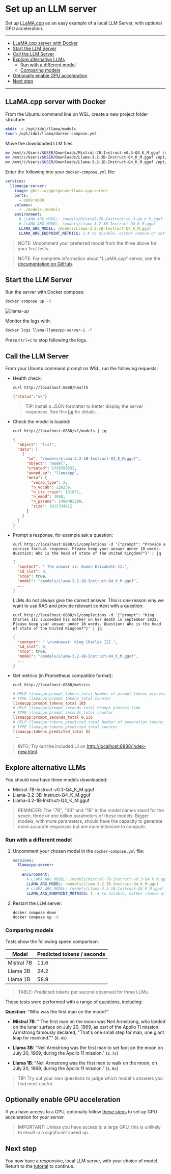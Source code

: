 # Set up an LLM server

Set up [LLaMA.cpp](https://github.com/ggerganov/llama.cpp) as an easy example of a local LLM Server, with optional GPU acceleration.

---

- [LLaMA.cpp server with Docker](#llamacpp-server-with-docker)
- [Start the LLM Server](#start-the-llm-server)
- [Call the LLM Server](#call-the-llm-server)
- [Explore alternative LLMs](#explore-alternative-llms)
  - [Run with a different model](#run-with-a-different-model)
  - [Comparing models](#comparing-models)
- [Optionally enable GPU acceleration](#optionally-enable-gpu-acceleration)
- [Next step](#next-step)

---

## LLaMA.cpp server with Docker

From the Ubuntu command line on WSL, create a new project folder structure:

```sh
mkdir -p /opt/idol/llama/models
touch /opt/idol/llama/docker-compose.yml
```

Move the downloaded LLM files:

```sh
mv /mnt/c/Users/$USER/Downloads/Mistral-7B-Instruct-v0.3-Q4_K_M.gguf /opt/idol/llama/models/
mv /mnt/c/Users/$USER/Downloads/Llama-3.2-3B-Instruct-Q4_K_M.gguf /opt/idol/llama/models/
mv /mnt/c/Users/$USER/Downloads/Llama-3.2-1B-Instruct-Q4_K_M.gguf /opt/idol/llama/models/
```

Enter the following into your `docker-compose.yml` file:

```yml
services:
  llamacpp-server:
    image: ghcr.io/ggerganov/llama.cpp:server
    ports:
      - 8888:8080
    volumes:
      - ./models:/models
    environment:
      # LLAMA_ARG_MODEL: /models/Mistral-7B-Instruct-v0.3-Q4_K_M.gguf
      # LLAMA_ARG_MODEL: /models/Llama-3.2-3B-Instruct-Q4_K_M.gguf
      LLAMA_ARG_MODEL: /models/Llama-3.2-1B-Instruct-Q4_K_M.gguf
      LLAMA_ARG_ENDPOINT_METRICS: 1 # to disable, either remove or set to 0
```

> NOTE: Uncomment your preferred model from the three above for your first tests.

> NOTE: For complete information about "LLaMA.cpp" server, see the [documentation on GitHub](https://github.com/ggerganov/llama.cpp/blob/master/examples/server/README.md).

## Start the LLM Server

Run the server with Docker compose:

```sh
docker compose up -d
```

![llama-up](./figs/llama-up.png)

Monitor the logs with:

```sh
docker logs llama-llamacpp-server-1 -f
```

Press `Ctrl+C` to stop following the logs.

## Call the LLM Server

From your Ubuntu command prompt on WSL, run the following requests:

- Health check:
  
  `curl http://localhost:8888/health`

  ```json
  {"status":"ok"}
  ```

  > TIP: Install a JSON formatter to better display the server responses. See this [tip](../../appendix/TIPS.md#json-formatting) for details.

- Check the model is loaded:
  
  `curl http://localhost:8888/v1/models | jq`

  ```json
  {
    "object": "list",
    "data": [
      {
        "id": "/models/Llama-3.2-1B-Instruct-Q4_K_M.gguf",
        "object": "model",
        "created": 1738350532,
        "owned_by": "llamacpp",
        "meta": {
          "vocab_type": 2,
          "n_vocab": 128256,
          "n_ctx_train": 131072,
          "n_embd": 2048,
          "n_params": 1498483200,
          "size": 1015334912
        }
      }
    ]
  }
  ```

- Prompt a response, for example ask a question:
  
  `curl http://localhost:8888/v1/completions -d '{"prompt": "Provide a concise factual response. Please keep your answer under 10 words. Question: Who is the head of state of the United Kingdom?"}' | jq`

  ```json
  {
    "content": " The answer is: Queen Elizabeth II.",
    "id_slot": 0,
    "stop": true,
    "model": "/models/Llama-3.2-1B-Instruct-Q4_K_M.gguf",
    ...
  }
  ```

  LLMs do not always give the correct answer. This is one reason why we want to use RAG and provide relevant context with a question:
  
  `curl http://localhost:8888/v1/completions -d '{"prompt": "King Charles III succeeded his mother on her death in September 2022. Please keep your answer under 10 words. Question: Who is the head of state of the United Kingdom?"}' | jq`
  
  ```json
  {
    "content": " \n\nAnswer: King Charles III.",
    "id_slot": 0,
    "stop": true,
    "model": "/models/Llama-3.2-1B-Instruct-Q4_K_M.gguf",
    ...
  }
  ```

- Get metrics (in Prometheus compatible format):
  
  `curl http://localhost:8888/metrics`
  
  ```ini
  # HELP llamacpp:prompt_tokens_total Number of prompt tokens processed.
  # TYPE llamacpp:prompt_tokens_total counter
  llamacpp:prompt_tokens_total 105
  # HELP llamacpp:prompt_seconds_total Prompt process time
  # TYPE llamacpp:prompt_seconds_total counter
  llamacpp:prompt_seconds_total 0.536
  # HELP llamacpp:tokens_predicted_total Number of generation tokens processed.
  # TYPE llamacpp:tokens_predicted_total counter
  llamacpp:tokens_predicted_total 52
  ...
  ```

> INFO: Try out the included UI on <http://localhost:8888/index-new.html>.

## Explore alternative LLMs

You should now have three models downloaded:

- Mistral-7B-Instruct-v0.3-Q4_K_M.gguf
- Llama-3.2-3B-Instruct-Q4_K_M.gguf
- Llama-3.2-1B-Instruct-Q4_K_M.gguf

> REMINDER: The "7B", "3B" and "1B" in the model names stand for the seven, three or one billion parameters of these models. Bigger models, with more parameters, should have the capacity to generate more accurate responses but are more intensive to compute.

### Run with a different model

1. Uncomment your chosen model in the `docker-compose.yml` file:

    ```yml
    services:
      llamacpp-server:
        ...
        environment:
          # LLAMA_ARG_MODEL: /models/Mistral-7B-Instruct-v0.3-Q4_K_M.gguf
          LLAMA_ARG_MODEL: /models/Llama-3.2-3B-Instruct-Q4_K_M.gguf
          # LLAMA_ARG_MODEL: /models/Llama-3.2-1B-Instruct-Q4_K_M.gguf
          LLAMA_ARG_ENDPOINT_METRICS: 1  # to disable, either remove or set to 0
    ```

1. Restart the LLM server:

    ```sh
    docker compose down
    docker compose up -d
    ```

### Comparing models

Tests show the following speed comparison:

Model | Predicted tokens / seconds
--- | ---
Mistral 7B | 11.6
Llama 3B | 24.2
Llama 1B | 58.9

> TABLE: Predicted tokens per second observed for three LLMs.

Those tests were performed with a range of questions, including:

**Question**: "Who was the first man on the moon?"

- **Mistral 7B**: " The first man on the moon was Neil Armstrong, who landed on the lunar surface on July 20, 1969, as part of the Apollo 11 mission. Armstrong famously declared, \"That's one small step for man, one giant leap for mankind.\"" (`8.4s`)

- **Llama 3B**: "Neil Armstrong was the first man to set foot on the moon on July 20, 1969, during the Apollo 11 mission." (`2.7s`)

- **Llama 1B**: "Neil Armstrong was the first man to walk on the moon, on July 20, 1969, during the Apollo 11 mission." (`1.0s`)

> TIP: Try out your own questions to judge which model's answers you find most useful.

## Optionally enable GPU acceleration

If you have access to a GPU, optionally follow [these steps](./LLM_SERVER_GPU.md) to set up GPU acceleration for your server.

> IMPORTANT: Unless you have access to a large GPU, this is unlikely to result in a significant speed up.

## Next step

You now have a responsive, local LLM server, with your choice of model. Return to the [tutorial](./PART_II.md#download-local-tokenizer-files) to continue.

